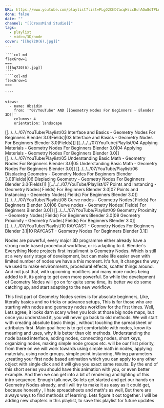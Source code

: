 ```yaml
---
URL: https://www.youtube.com/playlist?list=PLgO2ChD7acqHzccBuhAGw8dTPLnR1E3QB
done: false
date: ""
channel: "[[CrossMind Studio]]"
tags:
  - playlist
  - video/3D/node
cover: "[[hq720(6).jpg]]"
---
```

`````col
````col-md
flexGrow=1
===
![[hq720(6).jpg]]
````
````col-md
flexGrow=1
===

````
`````
```page-gallery
views:
  - name: Obsidin
    from: '"07/YouTube" AND [[Geometry Nodes For Beginners - Blender 3D]]'
    columns: 4
    orientation: landscape
```
[[../../../07/YouTube/Playlist/03 Interface and Basics - Geometry Nodes For Beginners  Blender 3.0(Fields)|03 Interface and Basics - Geometry Nodes For Beginners  Blender 3.0(Fields)]]
[[../../../07/YouTube/Playlist/04 Applying Materials - Geometry Nodes For Beginners  Blender 3.0|04 Applying Materials - Geometry Nodes For Beginners  Blender 3.0]]
[[../../../07/YouTube/Playlist/05 Understanding Basic Math  - Geometry Nodes For Beginners  Blender 3.0|05 Understanding Basic Math  - Geometry Nodes For Beginners  Blender 3.0]]
[[../../../07/YouTube/Playlist/06 Displacing Geometry - Geometry Nodes For Beginners  Blender 3.0(Fields)|06 Displacing Geometry - Geometry Nodes For Beginners  Blender 3.0(Fields)]]
[[../../../07/YouTube/Playlist/07 Points and Instancing - Geometry Nodes( Fields) For Beginners  Blender 3.0|07 Points and Instancing - Geometry Nodes( Fields) For Beginners  Blender 3.0]]
[[../../../07/YouTube/Playlist/08 Curve nodes - Geometry Nodes( Fields) For Beginners  Blender 3.0|08 Curve nodes - Geometry Nodes( Fields) For Beginners  Blender 3.0]]
[[../../../07/YouTube/Playlist/09 Geometry Proximity - Geometry Nodes( Fields) For Beginners  Blender 3.0|09 Geometry Proximity - Geometry Nodes( Fields) For Beginners  Blender 3.0]]
[[../../../07/YouTube/Playlist/10 RAYCAST - Geometry Nodes For Beginners Blender 3.1|10 RAYCAST - Geometry Nodes For Beginners Blender 3.1]]

Nodes are powerful, every major 3D programme either already have a strong node based procedural workflow, or is adapting to it. Blender's Everything Node projects first installment is Geometry Nodes. Which is still at a very early stage of development, but can make life easier even with limited number of nodes we have a this moment.
It's fun, It changes the way we used to make environments, procedural effects, scatter things around. And not just that, with upcoming  modifiers and many more nodes being added to it, its going to get even more powerful. So while the development of Geometry Nodes will go on for quite some time, its better we do some catching up, and start adapting to the new workflow.

This first part of Geometry Nodes series is for absolute beginners, Like, literally basics and no tricks or advance setups, This is for those who are starting with nodes and geometry nodes workflow for the first times. Well, Lets agree, it looks darn scary when you look at those big node maps, but once you understand it, you will never go back to old methods.  We will start with creating absolute basic things , without touching the spreadsheet or attributes first. Main goal here is to get comfortable with nodes, know its meaning and uses, why it is better than old methods. Understanding the node based interface, adding nodes, connecting nodes, short keys, organizing nodes, making simple node groups etc. will be our first priority, from there on we will work towards using simple math in nodes, applying materials, using node groups, simple point instancing, Wiring parameters ,creating your first node based animation which you can apply to any other object with single click and it will give you exact same results. By the end of this short series you should have this animation with you, or even better example. And then we can get into a bit of rendering and lighting of this intro sequence. 
Enough talk now, So lets get started and get our hands on Geometry Nodes already, and i will try to make it as easy as it could get, because honestly , I hate spreadsheets and math's as well, But there are always ways to find methods of learning. Lets figure it out together.
I will be adding new chapters in this playlist, to save this playlist for future updates